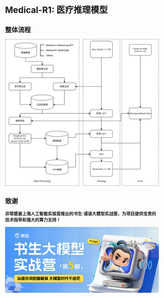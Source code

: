 # Medical-R1: 医疗推理模型

## 整体流程
![整体流程](./assets/medical-r1.svg)




## 致谢

**非常感谢上海人工智能实验室推出的书生·浦语大模型实战营，为项目提供宝贵的技术指导和强大的算力支持！**

![书生·浦语大模型实战营](./assets/head1.png)